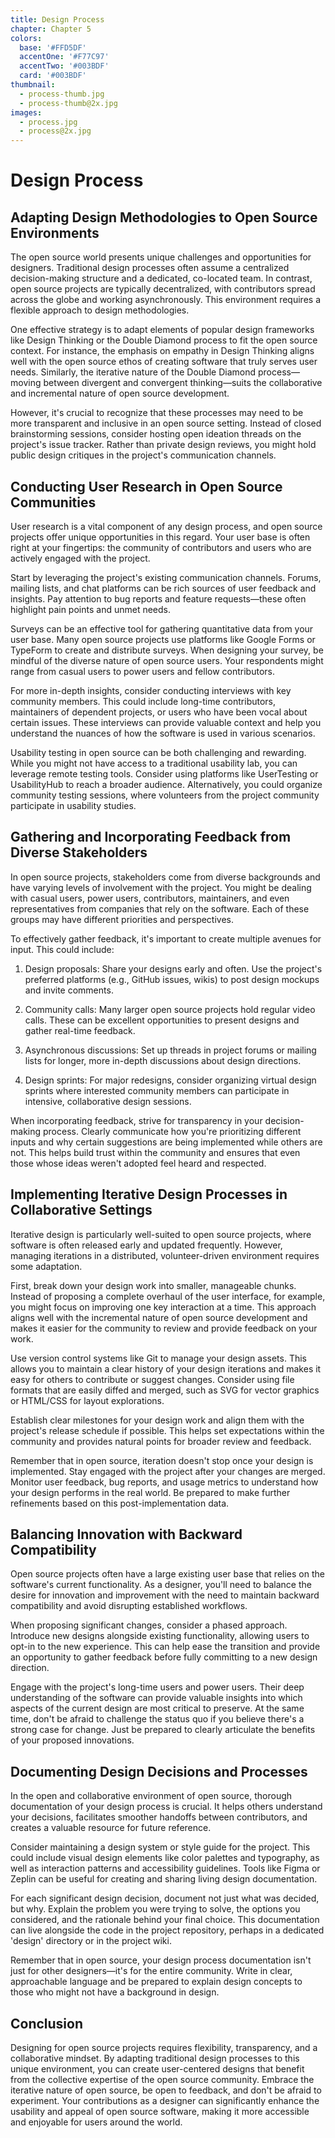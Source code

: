 ```yaml
---
title: Design Process
chapter: Chapter 5
colors:
  base: '#FFD5DF'
  accentOne: '#F77C97'
  accentTwo: '#003BDF'
  card: '#003BDF'
thumbnail:
  - process-thumb.jpg
  - process-thumb@2x.jpg
images:
  - process.jpg
  - process@2x.jpg
---
```


# Design Process

## Adapting Design Methodologies to Open Source Environments

The open source world presents unique challenges and opportunities for designers. Traditional design processes often assume a centralized decision-making structure and a dedicated, co-located team. In contrast, open source projects are typically decentralized, with contributors spread across the globe and working asynchronously. This environment requires a flexible approach to design methodologies.

One effective strategy is to adapt elements of popular design frameworks like Design Thinking or the Double Diamond process to fit the open source context. For instance, the emphasis on empathy in Design Thinking aligns well with the open source ethos of creating software that truly serves user needs. Similarly, the iterative nature of the Double Diamond process—moving between divergent and convergent thinking—suits the collaborative and incremental nature of open source development.

However, it's crucial to recognize that these processes may need to be more transparent and inclusive in an open source setting. Instead of closed brainstorming sessions, consider hosting open ideation threads on the project's issue tracker. Rather than private design reviews, you might hold public design critiques in the project's communication channels.

## Conducting User Research in Open Source Communities

User research is a vital component of any design process, and open source projects offer unique opportunities in this regard. Your user base is often right at your fingertips: the community of contributors and users who are actively engaged with the project.

Start by leveraging the project's existing communication channels. Forums, mailing lists, and chat platforms can be rich sources of user feedback and insights. Pay attention to bug reports and feature requests—these often highlight pain points and unmet needs.

Surveys can be an effective tool for gathering quantitative data from your user base. Many open source projects use platforms like Google Forms or TypeForm to create and distribute surveys. When designing your survey, be mindful of the diverse nature of open source users. Your respondents might range from casual users to power users and fellow contributors.

For more in-depth insights, consider conducting interviews with key community members. This could include long-time contributors, maintainers of dependent projects, or users who have been vocal about certain issues. These interviews can provide valuable context and help you understand the nuances of how the software is used in various scenarios.

Usability testing in open source can be both challenging and rewarding. While you might not have access to a traditional usability lab, you can leverage remote testing tools. Consider using platforms like UserTesting or UsabilityHub to reach a broader audience. Alternatively, you could organize community testing sessions, where volunteers from the project community participate in usability studies.

## Gathering and Incorporating Feedback from Diverse Stakeholders

In open source projects, stakeholders come from diverse backgrounds and have varying levels of involvement with the project. You might be dealing with casual users, power users, contributors, maintainers, and even representatives from companies that rely on the software. Each of these groups may have different priorities and perspectives.

To effectively gather feedback, it's important to create multiple avenues for input. This could include:

1. Design proposals: Share your designs early and often. Use the project's preferred platforms (e.g., GitHub issues, wikis) to post design mockups and invite comments.

2. Community calls: Many larger open source projects hold regular video calls. These can be excellent opportunities to present designs and gather real-time feedback.

3. Asynchronous discussions: Set up threads in project forums or mailing lists for longer, more in-depth discussions about design directions.

4. Design sprints: For major redesigns, consider organizing virtual design sprints where interested community members can participate in intensive, collaborative design sessions.

When incorporating feedback, strive for transparency in your decision-making process. Clearly communicate how you're prioritizing different inputs and why certain suggestions are being implemented while others are not. This helps build trust within the community and ensures that even those whose ideas weren't adopted feel heard and respected.

## Implementing Iterative Design Processes in Collaborative Settings

Iterative design is particularly well-suited to open source projects, where software is often released early and updated frequently. However, managing iterations in a distributed, volunteer-driven environment requires some adaptation.

First, break down your design work into smaller, manageable chunks. Instead of proposing a complete overhaul of the user interface, for example, you might focus on improving one key interaction at a time. This approach aligns well with the incremental nature of open source development and makes it easier for the community to review and provide feedback on your work.

Use version control systems like Git to manage your design assets. This allows you to maintain a clear history of your design iterations and makes it easy for others to contribute or suggest changes. Consider using file formats that are easily diffed and merged, such as SVG for vector graphics or HTML/CSS for layout explorations.

Establish clear milestones for your design work and align them with the project's release schedule if possible. This helps set expectations within the community and provides natural points for broader review and feedback.

Remember that in open source, iteration doesn't stop once your design is implemented. Stay engaged with the project after your changes are merged. Monitor user feedback, bug reports, and usage metrics to understand how your design performs in the real world. Be prepared to make further refinements based on this post-implementation data.

## Balancing Innovation with Backward Compatibility

Open source projects often have a large existing user base that relies on the software's current functionality. As a designer, you'll need to balance the desire for innovation and improvement with the need to maintain backward compatibility and avoid disrupting established workflows.

When proposing significant changes, consider a phased approach. Introduce new designs alongside existing functionality, allowing users to opt-in to the new experience. This can help ease the transition and provide an opportunity to gather feedback before fully committing to a new design direction.

Engage with the project's long-time users and power users. Their deep understanding of the software can provide valuable insights into which aspects of the current design are most critical to preserve. At the same time, don't be afraid to challenge the status quo if you believe there's a strong case for change. Just be prepared to clearly articulate the benefits of your proposed innovations.

## Documenting Design Decisions and Processes

In the open and collaborative environment of open source, thorough documentation of your design process is crucial. It helps others understand your decisions, facilitates smoother handoffs between contributors, and creates a valuable resource for future reference.

Consider maintaining a design system or style guide for the project. This could include visual design elements like color palettes and typography, as well as interaction patterns and accessibility guidelines. Tools like Figma or Zeplin can be useful for creating and sharing living design documentation.

For each significant design decision, document not just what was decided, but why. Explain the problem you were trying to solve, the options you considered, and the rationale behind your final choice. This documentation can live alongside the code in the project repository, perhaps in a dedicated 'design' directory or in the project wiki.

Remember that in open source, your design process documentation isn't just for other designers—it's for the entire community. Write in clear, approachable language and be prepared to explain design concepts to those who might not have a background in design.

## Conclusion

Designing for open source projects requires flexibility, transparency, and a collaborative mindset. By adapting traditional design processes to this unique environment, you can create user-centered designs that benefit from the collective expertise of the open source community. Embrace the iterative nature of open source, be open to feedback, and don't be afraid to experiment. Your contributions as a designer can significantly enhance the usability and appeal of open source software, making it more accessible and enjoyable for users around the world.
